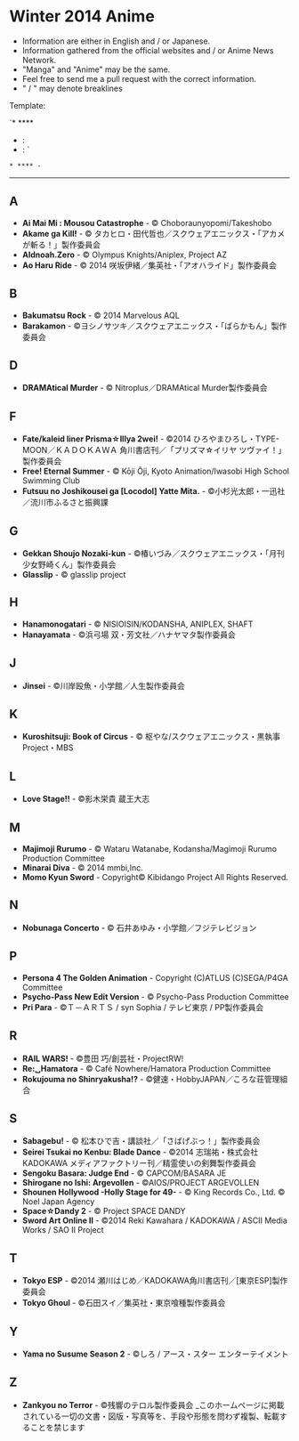 # Winter 2014 Anime

* Information are either in English and / or Japanese.
* Information gathered from the official websites and / or Anime News Network.
* "Manga" and "Anime" may be the same.
* Feel free to send me a pull request with the correct information.
* " / " may denote breaklines

Template: 

`* ****
  * : 
  * : `

`* **** - `

---

## A

* **Ai Mai Mi : Mousou Catastrophe** - © Choboraunyopomi/Takeshobo
* **Akame ga Kill!** - © タカヒロ・田代哲也／スクウェアエニックス・「アカメが斬る！」製作委員会
* **Aldnoah.Zero** - © Olympus Knights/Aniplex, Project AZ
* **Ao Haru Ride** - © 2014 咲坂伊緒／集英社・「アオハライド」製作委員会

## B

* **Bakumatsu Rock** - © 2014 Marvelous AQL
* **Barakamon** - ©ヨシノサツキ／スクウェアエニックス・「ばらかもん」製作委員会

## D

* **DRAMAtical Murder** - © Nitroplus／DRAMAtical Murder製作委員会

## F

* **Fate/kaleid liner Prisma☆Illya 2wei!** - ©2014 ひろやまひろし・TYPE-MOON／ＫＡＤＯＫＡＷＡ 角川書店刊／「プリズマ☆イリヤ ツヴァイ！」製作委員会
* **Free! Eternal Summer** - © Kōji Ōji, Kyoto Animation/Iwasobi High School Swimming Club
* **Futsuu no Joshikousei ga [Locodol] Yatte Mita.** - ©小杉光太郎・一迅社／流川市ふるさと振興課


## G

* **Gekkan Shoujo Nozaki-kun** - ©椿いづみ／スクウェアエニックス・「月刊少女野崎くん」製作委員会
* **Glasslip** - © glasslip project


## H

* **Hanamonogatari** - © NISIOISIN/KODANSHA, ANIPLEX, SHAFT
* **Hanayamata** - ©浜弓場 双・芳文社／ハナヤマタ製作委員会


## J

* **Jinsei** - ©川岸殴魚・小学館／人生製作委員会


## K

* **Kuroshitsuji: Book of Circus** - © 枢やな/スクウェアエニックス・黒執事Project・MBS


## L

* **Love Stage!!** - ©影木栄貴 蔵王大志

## M


* **Majimoji Rurumo** - © Wataru Watanabe, Kodansha/Magimoji Rurumo Production Committee
* **Minarai Diva** - © 2014 mmbi,Inc.
* **Momo Kyun Sword** - Copyright© Kibidango Project All Rights Reserved.

## N

* **Nobunaga Concerto** - © 石井あゆみ・小学館／フジテレビジョン

## P


* **Persona 4 The Golden Animation** - Copyright (C)ATLUS (C)SEGA/P4GA Committee
* **Psycho-Pass New Edit Version** - © Psycho-Pass Production Committee
* **Pri Para** - ©Ｔ－ＡＲＴＳ / syn Sophia / テレビ東京 / PP製作委員会


## R

* **RAIL WARS!** - ©豊田 巧/創芸社・ProjectRW!
* **Re:␣Hamatora** - © Café Nowhere/Hamatora Production Committee
* **Rokujouma no Shinryakusha!?** - ©健速・HobbyJAPAN／ころな荘管理組合


## S

* **Sabagebu!** - © 松本ひで吉・講談社／「さばげぶっ！」製作委員会
* **Seirei Tsukai no Kenbu: Blade Dance** - ©2014 志瑞祐・株式会社KADOKAWA メディアファクトリー刊／精霊使いの剣舞製作委員会
* **Sengoku Basara: Judge End** - © CAPCOM/BASARA JE
* **Shirogane no Ishi: Argevollen** - ©AIOS/PROJECT ARGEVOLLEN
* **Shounen Hollywood -Holly Stage for 49-** - © King Records Co., Ltd. © Noel Japan Agency
* **Space☆Dandy 2** - © Project SPACE DANDY
* **Sword Art Online II** - ©2014 Reki Kawahara / KADOKAWA / ASCII Media Works / SAO II Project

## T

* **Tokyo ESP** - ©2014 瀬川はじめ／KADOKAWA角川書店刊／[東京ESP]製作委員会
* **Tokyo Ghoul** - ©石田スイ／集英社・東京喰種製作委員会

## Y

* **Yama no Susume Season 2** - ©しろ / アース・スター エンターテイメント

## Z

* **Zankyou no Terror** - ©残響のテロル製作委員会 _このホームページに掲載されている一切の文書・図版・写真等を、手段や形態を問わず複製、転載することを禁じます

